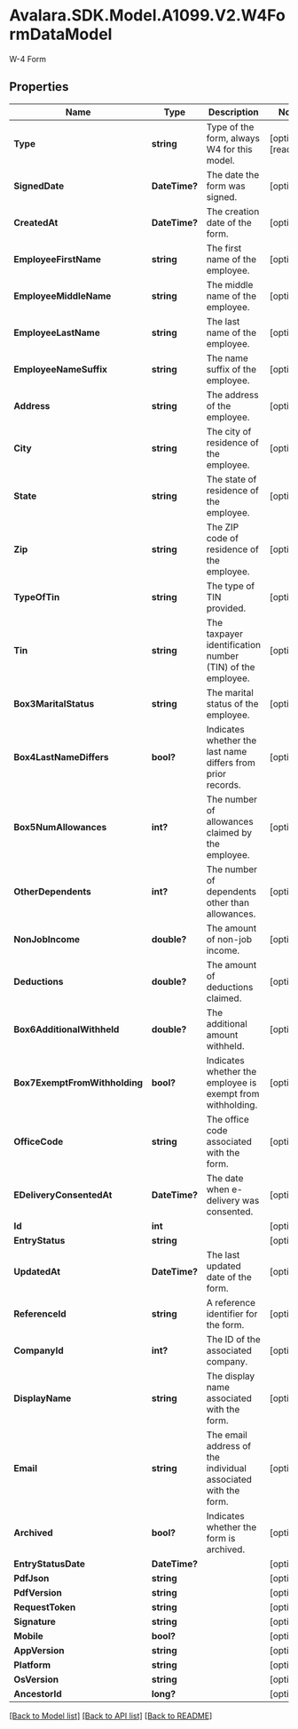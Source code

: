 # Avalara.SDK.Model.A1099.V2.W4FormDataModel
W-4 Form

## Properties

Name | Type | Description | Notes
------------ | ------------- | ------------- | -------------
**Type** | **string** | Type of the form, always W4 for this model. | [optional] [readonly] 
**SignedDate** | **DateTime?** | The date the form was signed. | [optional] 
**CreatedAt** | **DateTime?** | The creation date of the form. | [optional] 
**EmployeeFirstName** | **string** | The first name of the employee. | [optional] 
**EmployeeMiddleName** | **string** | The middle name of the employee. | [optional] 
**EmployeeLastName** | **string** | The last name of the employee. | [optional] 
**EmployeeNameSuffix** | **string** | The name suffix of the employee. | [optional] 
**Address** | **string** | The address of the employee. | [optional] 
**City** | **string** | The city of residence of the employee. | [optional] 
**State** | **string** | The state of residence of the employee. | [optional] 
**Zip** | **string** | The ZIP code of residence of the employee. | [optional] 
**TypeOfTin** | **string** | The type of TIN provided. | [optional] 
**Tin** | **string** | The taxpayer identification number (TIN) of the employee. | [optional] 
**Box3MaritalStatus** | **string** | The marital status of the employee. | [optional] 
**Box4LastNameDiffers** | **bool?** | Indicates whether the last name differs from prior records. | [optional] 
**Box5NumAllowances** | **int?** | The number of allowances claimed by the employee. | [optional] 
**OtherDependents** | **int?** | The number of dependents other than allowances. | [optional] 
**NonJobIncome** | **double?** | The amount of non-job income. | [optional] 
**Deductions** | **double?** | The amount of deductions claimed. | [optional] 
**Box6AdditionalWithheld** | **double?** | The additional amount withheld. | [optional] 
**Box7ExemptFromWithholding** | **bool?** | Indicates whether the employee is exempt from withholding. | [optional] 
**OfficeCode** | **string** | The office code associated with the form. | [optional] 
**EDeliveryConsentedAt** | **DateTime?** | The date when e-delivery was consented. | [optional] 
**Id** | **int** |  | [optional] 
**EntryStatus** | **string** |  | [optional] 
**UpdatedAt** | **DateTime?** | The last updated date of the form. | [optional] 
**ReferenceId** | **string** | A reference identifier for the form. | [optional] 
**CompanyId** | **int?** | The ID of the associated company. | [optional] 
**DisplayName** | **string** | The display name associated with the form. | [optional] 
**Email** | **string** | The email address of the individual associated with the form. | [optional] 
**Archived** | **bool?** | Indicates whether the form is archived. | [optional] 
**EntryStatusDate** | **DateTime?** |  | [optional] 
**PdfJson** | **string** |  | [optional] 
**PdfVersion** | **string** |  | [optional] 
**RequestToken** | **string** |  | [optional] 
**Signature** | **string** |  | [optional] 
**Mobile** | **bool?** |  | [optional] 
**AppVersion** | **string** |  | [optional] 
**Platform** | **string** |  | [optional] 
**OsVersion** | **string** |  | [optional] 
**AncestorId** | **long?** |  | [optional] 

[[Back to Model list]](../../../README.md#documentation-for-models) [[Back to API list]](../../../README.md#documentation-for-api-endpoints) [[Back to README]](../../../README.md)

